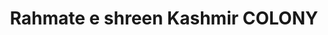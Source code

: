 ---
title: "Rahmate e shreen Kashmir COLONY"
url: /karachi/rahmate-e-shreen-kashmir-colony/
shop: shop
---